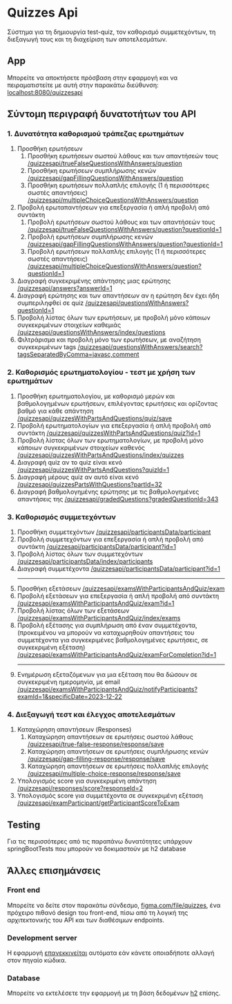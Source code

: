 # Quizzes Api

Σύστημα για τη δημιουργία test-quiz, τον καθορισμό
συμμετεχόντων, τη διεξαγωγή τους και τη διαχείριση των
αποτελεσμάτων.

## App

Μπορείτε να αποκτήσετε πρόσβαση στην εφαρμογή 
και να πειραματιστείτε με αυτή στην παρακάτω διεύθυνση: [localhost:8080/quizzesapi](http://localhost:8080/quizzesapi/)

## Σύντομη περιγραφή δυνατοτήτων του API

### 1. Δυνατότητα καθορισμού τράπεζας ερωτημάτων

1. Προσθήκη ερωτήσεων
    1. Προσθήκη ερωτήσεων σωστού λάθους και των απαντήσεών
       τους [/quizzesapi/trueFalseQuestionsWithAnswers/question](http://localhost:8080/quizzesapi/swagger-ui/index.html#/true-false-questions-controller/saveTrueFalseQuestionAndAnswers)
    2. Προσθήκη ερωτήσεων συμπλήρωσης
       κενών [/quizzesapi/gapFillingQuestionsWithAnswers/question](http://localhost:8080/quizzesapi/swagger-ui/index.html#/gap-filling-questions-controller/saveGapFillingQuestionAndAnswers)
    3. Προσθήκη ερωτήσεων πολλαπλής επιλογής (1 ή περισσότερες σωστές
       απαντήσεις) [/quizzesapi/multipleChoiceQuestionsWithAnswers/question](http://localhost:8080/quizzesapi/swagger-ui/index.html#/multiple-choice-questions-controller/saveMultipleChoiceQuestionAndAnswers)
2. Προβολή ερωταπαντήσεων για επεξεργασία ή απλή προβολή από συντάκτη
   1. Προβολή ερωτήσεων σωστού λάθους και των απαντήσεών
      τους [/quizzesapi/trueFalseQuestionsWithAnswers/question?questionId=1](http://localhost:8080/quizzesapi/swagger-ui/index.html#/true-false-questions-controller/getTrueFalseQuestionAndAnswers)
   2. Προβολή ερωτήσεων συμπλήρωσης
      κενών [/quizzesapi/gapFillingQuestionsWithAnswers/question?questionId=1](http://localhost:8080/quizzesapi/swagger-ui/index.html#/gap-filling-questions-controller/getGapFillingQuestionAndAnswers)
   3. Προβολή ερωτήσεων πολλαπλής επιλογής (1 ή περισσότερες σωστές
      απαντήσεις) [/quizzesapi/multipleChoiceQuestionsWithAnswers/question?questionId=1](http://localhost:8080/quizzesapi/swagger-ui/index.html#/multiple-choice-questions-controller/getMultipleChoiceQuestionAndAnswers)
3. Διαγραφή συγκεκριμένης απάντησης μιας ερώτησης [/quizzesapi/answers?answerId=1](http://localhost:8080/quizzesapi/swagger-ui/index.html#/answer-controller/deleteAnswer)
4. Διαγραφή ερώτησης και των απαντήσεων αν η ερώτηση δεν έχει ήδη συμπεριληφθεί σε quiz [/quizzesapi/questionsWithAnswers?questionId=1](http://localhost:8080/quizzesapi/swagger-ui/index.html#/questions-controller/deleteQuestion)
5. Προβολή λίστας όλων των ερωτήσεων, με προβολή μόνο κάποιων συγκεκριμένων στοιχείων καθεμιάς [/quizzesapi/questionsWithAnswers/index/questions](http://localhost:8080/quizzesapi/swagger-ui/index.html#/questions-controller/getQuestions)
6. Φιλτράρισμα και προβολή μόνο των ερωτήσεων, με αναζήτηση συγκεκριμένων
   tags [/quizzesapi/questionsWithAnswers/search?tagsSeparatedByComma=javasc,comment](http://localhost:8080/quizzesapi/swagger-ui/index.html#/questions-controller/getQuestionsRelevantToTags)

### 2. Καθορισμός ερωτηματολογίου - τεστ με χρήση των ερωτημάτων

1. Προσθήκη ερωτηματολογίου, με καθορισμό μερών και βαθμολογημένων ερωτήσεων, επιλέγοντας ερωτήσεις και ορίζοντας βαθμό
   για κάθε
   απάντηση [/quizzesapi/quizzesWithPartsAndQuestions/quiz/save](http://localhost:8080/quizzesapi/swagger-ui/index.html#/quizzes-controller/saveQuiz)
2. Προβολή ερωτηματολογίων για επεξεργασία ή απλή προβολή από
   συντάκτη [/quizzesapi/quizzesWithPartsAndQuestions/quiz?id=1](http://localhost:8080/quizzesapi/swagger-ui/index.html#/quizzes-controller/getViewQuiz)
3. Προβολή λίστας όλων των ερωτηματολογίων, με προβολή μόνο κάποιων συγκεκριμένων στοιχείων
   καθενός [/quizzesapi/quizzesWithPartsAndQuestions/index/quizzes](http://localhost:8080/quizzesapi/swagger-ui/index.html#/quizzes-controller/getQuizMiniDtos)
4. Διαγραφή quiz αν το quiz είναι
   κενό [/quizzesapi/quizzesWithPartsAndQuestions?quizId=1](http://localhost:8080/quizzesapi/swagger-ui/index.html#/quizzes-controller/deletePart)
5. Διαγραφή μέρους quiz αν αυτό είναι
   κενό [/quizzesapi/quizzesPartsWithQuestions?partId=32](http://localhost:8080/quizzesapi/swagger-ui/index.html#/quizzes-parts-controller/deletePart_1)
6. Διαγραφή βαθμολογημένης ερώτησης με τις βαθμολογημένες απαντήσεις
   της [/quizzesapi/gradedQuestions?gradedQuestionId=343](http://localhost:8080/quizzesapi/swagger-ui/index.html#/graded-questions-controller/deleteGradedQuestion)

### 3. Καθορισμός συμμετεχόντων

1. Προσθήκη συμμετεχόντων [/quizzesapi/participantsData/participant](http://localhost:8080/quizzesapi/swagger-ui/index.html#/participant-controller/saveParticipant)
2. Προβολή συμμετεχόντων για επεξεργασία ή απλή προβολή από συντάκτη [/quizzesapi/participantsData/participant?id=1](http://localhost:8080/quizzesapi/swagger-ui/index.html#/participant-controller/getViewParticipant)
3. Προβολή λίστας όλων των συμμετεχόντων [/quizzesapi/participantsData/index/participants](http://localhost:8080/quizzesapi/swagger-ui/index.html#/participant-controller/getAllParticipants)
4. Διαγραφή συμμετέχοντα [/quizzesapi/participantsData/participant?id=1](http://localhost:8080/quizzesapi/swagger-ui/index.html#/participant-controller/deleteParticipant)
   <br/><hr/>
5. Προσθήκη εξετάσεων [/quizzesapi/examsWithParticipantsAndQuiz/exam](http://localhost:8080/quizzesapi/swagger-ui/index.html#/exams-controller/saveExam)
6. Προβολή εξετάσεων για επεξεργασία ή απλή προβολή από συντάκτη [/quizzesapi/examsWithParticipantsAndQuiz/exam?id=1](http://localhost:8080/quizzesapi/swagger-ui/index.html#/exams-controller/getViewExam)
7. Προβολή λίστας όλων των εξετάσεων [/quizzesapi/examsWithParticipantsAndQuiz/index/exams](http://localhost:8080/quizzesapi/swagger-ui/index.html#/exams-controller/getExamMiniDtos)
8. Προβολή εξέτασης για συμπλήρωση από έναν συμμετέχοντα,
   (προκειμένου να μπορούν να καταχωρηθούν απαντήσεις του συμμετέχοντα για συγκεκριμένες βαθμολογημένες ερωτήσεις,
   σε συγκεκριμένη εξέταση) [/quizzesapi/examsWithParticipantsAndQuiz/examForCompletion?id=1](http://localhost:8080/quizzesapi/swagger-ui/index.html#/exams-controller/getExamForCompletion)
   <br/><hr/>
9. Ενημέρωση εξεταζόμενων για μια εξέταση που θα δώσουν σε συγκεκριμένη ημερομηνία, με email [/quizzesapi/examsWithParticipantsAndQuiz/notifyParticipants?examId=1&specificDate=2023-12-22](http://localhost:8080/quizzesapi/swagger-ui/index.html#/exams-controller/notifyParticipants)

### 4. Διεξαγωγή τεστ και έλεγχος αποτελεσμάτων

1. Καταχώρηση απαντήσεων (Responses)
    1. Καταχώρηση απαντήσεων σε ερωτήσεις σωστού λάθους [/quizzesapi/true-false-response/response/save](http://localhost:8080/quizzesapi/swagger-ui/index.html#/true-false-response-controller/saveResponse)
    2. Καταχώρηση απαντήσεων σε ερωτήσεις συμπλήρωσης κενών [/quizzesapi/gap-filling-response/response/save](http://localhost:8080/quizzesapi/swagger-ui/index.html#/gap-filling-response-controller/saveResponse_2)
    3. Καταχώρηση απαντήσεων σε ερωτήσεις πολλαπλής επιλογής [/quizzesapi/multiple-choice-response/response/save](http://localhost:8080/quizzesapi/swagger-ui/index.html#/multiple-choice-response-controller/saveResponse_1)
2. Υπολογισμός score για συγκεκριμένη
   απάντηση [/quizzesapi/responses/score?responseId=2](http://localhost:8080/quizzesapi/swagger-ui/index.html#/response-controller/getScore)
3. Υπολογισμός score για συμμετέχοντα σε συγκεκριμένη
   εξέταση [/quizzesapi/examParticipant/getParticipantScoreToExam](http://localhost:8080/quizzesapi/swagger-ui/index.html#/exam-participant-controller/getParticipantScoreToExamStr)

## Testing

Για τις περισσότερες από τις παραπάνω δυνατότητες υπάρχουν springBootTests που μπορούν να δοκιμαστούν με h2 database

## Άλλες επισημάνσεις

### Front end

Μπορείτε να δείτε στον παρακάτω σύνδεσμο, [figma.com/file/quizzes](https://www.figma.com/file/9UvDCPIKHjJUKNmed41IqX/quizzes), 
ένα πρόχειρο πιθανό design του front-end, πίσω από τη λογική της αρχιτεκτονικής του API 
και των διαθέσιμων endpoints.

### Development server

Η εφαρμογή [επανεκκινείται](https://www.baeldung.com/spring-boot-devtools) αυτόματα 
εάν κάνετε οποιαδήποτε αλλαγή στον πηγαίο κώδικα.

### Database

Μπορείτε να εκτελέσετε την εφαρμογή με τη βάση δεδομένων [h2](https://www.baeldung.com/spring-boot-h2-database) επίσης.
